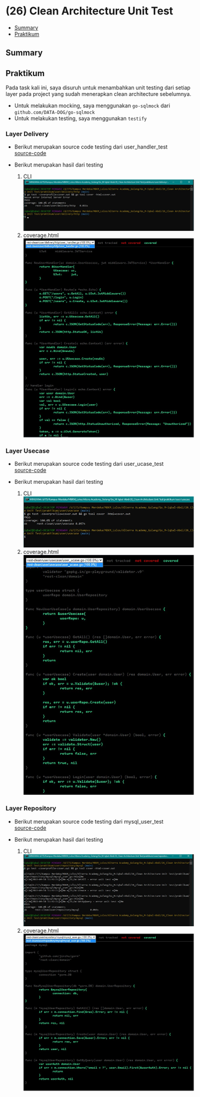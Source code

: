 # (26) Clean Architecture Unit Test

- [Summary](#Summary)
- [Praktikum](#Praktikum)

## Summary
## Praktikum
Pada task kali ini, saya disuruh untuk menambahkan unit testing dari setiap layer pada project yang sudah menerapkan clean architecture sebelumnya.

- Untuk melakukan mocking, saya menggunakan `go-sqlmock` dari `github.com/DATA-DOG/go-sqlmock`
- Untuk melakukan testing, saya menggunakan `testify`


### Layer Delivery
- Berikut merupakan source code testing dari user_handler_test  
  [source-code](./praktikum/user/delivery/http/user_handler_test.go)

- Berikut merupakan hasil dari testing
  1. CLI  
  ![hasil](./screenshots/delivery_cmd.jpg)
  2. coverage.html
  ![hasil](./screenshots/delivery_html.jpg)
  
### Layer Usecase
- Berikut merupakan source code testing dari user_ucase_test  
  [source-code](./praktikum/user/usecase/user_ucase_test.go)

- Berikut merupakan hasil dari testing
  1. CLI  
  ![hasil](./screenshots/usecase_cmd.jpg)
  2. coverage.html  
  ![hasil](./screenshots/usecase_html.jpg)
  
### Layer Repository
- Berikut merupakan source code testing dari mysql_user_test   
  [source-code](./praktikum/user/repository/mysql/mysql_user_test.go)

- Berikut merupakan hasil dari testing
  1. CLI  
  ![hasil](./screenshots/repository_cmd.jpg)
  2. coverage.html  
  ![hasil](./screenshots/repository_html.jpg)

